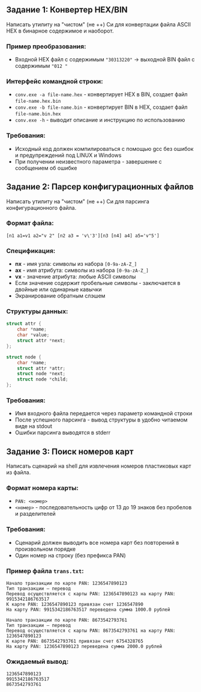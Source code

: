 ## Задание 1: Конвертер HEX/BIN

Написать утилиту на "чистом" (не ++) Си для конвертации файла ASCII HEX в бинарное содержимое и наоборот.

### Пример преобразования:
- Входной HEX файл с содержимым `"30313220"` → выходной BIN файл с содержимым `"012 "`

### Интерфейс командной строки:
- `conv.exe -a file-name.hex` - конвертирует HEX в BIN, создает файл `file-name.hex.bin`
- `conv.exe -b file-name.bin` - конвертирует BIN в HEX, создает файл `file-name.bin.hex`
- `conv.exe -h` - выводит описание и инструкцию по использованию

### Требования:
- Исходный код должен компилироваться с помощью gcc без ошибок и предупреждений под LINUX и Windows
- При получении неизвестного параметра - завершение с сообщением об ошибке

## Задание 2: Парсер конфигурационных файлов

Написать утилиту на "чистом" (не ++) Си для парсинга конфигурационного файла.

### Формат файла:
```
[n1 a1=v1 a2="v 2" [n2 a3 = 'v\'3'][n3 [n4] a4] a5='v"5']
```

### Спецификация:
- **nx** - имя узла: символы из набора `[0-9a-zA-Z_]`
- **ax** - имя атрибута: символы из набора `[0-9a-zA-Z_]`
- **vx** - значение атрибута: любые ASCII символы
- Если значение содержит пробельные символы - заключается в двойные или одинарные кавычки
- Экранирование обратным слэшем

### Структуры данных:
```c
struct attr {
    char *name;
    char *value;
    struct attr *next;
};

struct node {
    char *name;
    struct attr *attr;
    struct node *next;
    struct node *child;
};
```

### Требования:
- Имя входного файла передается через параметр командной строки
- После успешного парсинга - вывод структуры в удобно читаемом виде на stdout
- Ошибки парсинга выводятся в stderr

## Задание 3: Поиск номеров карт

Написать сценарий на shell для извлечения номеров пластиковых карт из файла.

### Формат номера карты:
- `PAN: <номер>`
- `<номер>` - последовательность цифр от 13 до 19 знаков без пробелов и разделителей

### Требования:
- Сценарий должен выводить все номера карт без повторений в произвольном порядке
- Один номер на строку (без префикса PAN)

### Пример файла `trans.txt`:
```
Начало транзакции по карте PAN: 1236547890123
Тип транзакции – перевод
Перевод осуществляется с карты PAN: 1236547890123 на карту PAN: 9915342186763517
К карте PAN: 1236547890123 привязан счет 1236547890
На карту PAN: 9915342186763517 переведена сумма 1000.0 рублей

Начало транзакции по карте PAN: 8673542793761
Тип транзакции – перевод
Перевод осуществляется с карты PAN: 8673542793761 на карту PAN: 1236547890123
К карте PAN: 8673542793761 привязан счет 6754328765
На карту PAN: 1236547890123 переведена сумма 2000.0 рублей
```

### Ожидаемый вывод:
```
1236547890123
9915342186763517
8673542793761
```